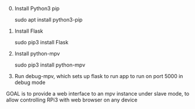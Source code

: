 0. Install Python3 pip

    sudo apt install python3-pip

1. Install Flask

    sudo pip3 install Flask

2. Install python-mpv

    sudo pip3 install python-mpv

3. Run debug-mpv, which sets up flask to run app to run on port 5000 in debug mode

GOAL is to provide a web interface to an mpv instance under slave mode, to allow controlling RPi3 with web browser on any device
